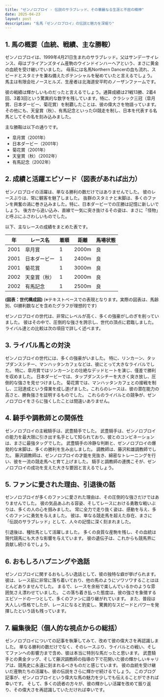 ```yaml
---
title: "ゼンノロブロイ - 伝説のサラブレッド、その華麗なる生涯と不屈の精神"
date: 2025-04-23
layout: post
description: "名馬『ゼンノロブロイ』の伝説と魅力を深堀り"
---
```


## 1. 馬の概要（血統、戦績、主な勝鞍）

ゼンノロブロイは、1999年4月21日生まれのサラブレッド。父はサンデーサイレンス、母はブライアンズタイム産駒のウインドインハーヘアという、まさに黄金の血統を受け継いでいました。  母系には名馬Northern Dancerの血も流れ、スピードとスタミナを兼ね備えたポテンシャルを秘めていたと言えるでしょう。  馬主は有限会社ノースヒルズ、生産者は北海道安平町のノーザンファームです。

彼の戦績は輝かしいものだったと言えるでしょう。通算成績は21戦13勝、2着4回、3着3回という驚異的な数字を残しています。特に、クラシック三冠（皐月賞、日本ダービー、菊花賞）を制覇したことは、彼の偉大さを物語っています。  その他にも、天皇賞（秋）、有馬記念といったGI競走を制し、日本を代表する名馬としてその名を刻み込みました。

主な勝鞍は以下の通りです。

* 皐月賞（2001年）
* 日本ダービー（2001年）
* 菊花賞（2001年）
* 天皇賞（秋）（2002年）
* 有馬記念（2002年）


## 2. 成績と活躍エピソード（図表があれば出力）

ゼンノロブロイの活躍は、単なる勝利の数だけではありませんでした。  彼のレースぶりは、常に観客を魅了しました。  抜群のスタミナと末脚は、多くのファンを興奮の渦に巻き込みました。特に、日本ダービーでの圧勝は記憶に新しいでしょう。  後方から追い込み、直線で一気に突き抜けるその姿は、まさに「怪物」と呼ぶにふさわしいものでした。

以下、主なレースの成績をまとめた表です。

| 年 | レース名        | 着順 | 距離 | 馬場状態 |
|---|-----------------|-----|------|----------|
| 2001 | 皐月賞          | 1   | 2000m| 良       |
| 2001 | 日本ダービー      | 1   | 2400m| 良       |
| 2001 | 菊花賞          | 1   | 3000m| 良       |
| 2002 | 天皇賞（秋）    | 1   | 2000m| 良       |
| 2002 | 有馬記念        | 1   | 2500m| 良       |


**(図表：世代構成図)**  (※テキストベースでの表現となります。実際の図表は、馬齢別、GI勝利数などを含めたグラフが理想的です)

ゼンノロブロイの世代は、非常にレベルが高く、多くの強豪がしのぎを削っていました。  彼はその中で、圧倒的な強さを誇示し、世代の頂点に君臨しました。  ライバル達との比較は次の項目で詳しく述べます。


## 3. ライバル馬との対決

ゼンノロブロイの世代には、多くの強豪がいました。  特に、リンカーン、タップダンスシチー、マンハッタンカフェなどは、彼にとって大きなライバルでした。  特に、皐月賞ではリンカーンとの壮絶なデッドヒートを演じ、僅差で勝利を収めました。  日本ダービーでは、タップダンスシチーを大きく突き放し、圧倒的な強さを見せつけました。  菊花賞では、マンハッタンカフェとの接戦を制し、三冠達成という偉業を成し遂げました。これらのレースは、彼の潜在能力の高さと、勝負強さを証明するものでした。  これらのライバルとの競争が、ゼンノロブロイをさらに強くしたことは間違いありません。


## 4. 騎手や調教師との関係性

ゼンノロブロイの主戦騎手は、武豊騎手でした。  武豊騎手は、ゼンノロブロイの能力を最大限に引き出す名手として知られており、彼とのコンビネーションは、まさに最強タッグでした。  武豊騎手の冷静な判断と、ゼンノロブロイの爆発的な末脚は、多くの勝利を生み出しました。  調教師は、藤沢和雄調教師でした。  藤沢調教師は、ゼンノロブロイの才能を見抜き、綿密なトレーニングを行い、彼を一流の競走馬へと育て上げました。  騎手と調教師の連携こそが、ゼンノロブロイの成功を支えた大きな要因と言えるでしょう。


## 5. ファンに愛された理由、引退後の話

ゼンノロブロイが多くのファンに愛された理由は、その圧倒的な強さだけではありませんでした。  彼の気品あふれる容姿、そしてレースにおける勇敢な戦いぶりは、多くの人の心を掴みました。  常に全力で走り抜く姿は、感動を与え、多くのファンに勇気を与えました。  彼は、単なる競走馬を超えた存在、まさに「伝説のサラブレッド」として、人々の記憶に深く刻まれました。

引退後は、種牡馬として活躍しました。  多くの良質な産駒を残し、その血統は現代競馬にも大きな影響を与えています。  彼の遺伝子は、これからも競馬界に貢献し続けるでしょう。


## 6. おもしろハプニングや逸話

ゼンノロブロイに関するおもしろい逸話として、彼の独特な癖が挙げられます。  彼は、レース前に非常に落ち着いており、他の馬のようにソワソワすることはほとんどありませんでした。  まるで、レースを余裕で楽しんでいるかのような雰囲気さえ漂わせていました。  この落ち着き払った態度は、彼の強さを象徴するエピソードの一つとして、多くのファンに語り継がれています。  また、普段は大人しい性格でしたが、レースになると豹変し、驚異的なスピードとパワーを発揮したという話も残っています。


## 7. 編集後記（個人的な視点からの総括）

ゼンノロブロイについての記事を執筆してみて、改めて彼の偉大さを再認識しました。  単なる勝利の数だけでなく、そのレースぶり、ライバルとの戦い、そしてファンへの影響力まで含め、彼は本当に特別な馬だったと思います。  武豊騎手との黄金タッグ、そして藤沢調教師の指導の下で花開いた彼の輝かしいキャリアは、競馬史に永遠に刻まれるべきものだと感じています。  彼の血統を受け継いだ産駒たちの活躍も、彼の伝説をさらに輝かせ続けるでしょう。  このブログ記事が、ゼンノロブロイという偉大な馬の魅力を少しでも伝えることができれば幸いです。  そして、多くの読者の方々が、彼の輝かしい活躍を改めて振り返り、その偉大さを再認識していただければ幸いです。

